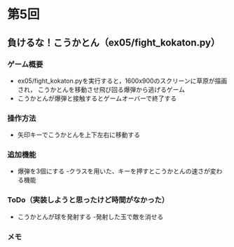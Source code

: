 # 第5回
## 負けるな！こうかとん（ex05/fight_kokaton.py）
### ゲーム概要
- ex05/fight_kokaton.pyを実行すると，1600x900のスクリーンに草原が描画され，
こうかとんを移動させ飛び回る爆弾から逃げるゲーム
- こうかとんが爆弾と接触するとゲームオーバーで終了する
### 操作方法
- 矢印キーでこうかとんを上下左右に移動する
### 追加機能
- 爆弾を3個にする
-クラスを用いた、キーを押すとこうかとんの速さが変わる機能
### ToDo（実装しようと思ったけど時間がなかった）
- こうかとんが球を発射する
-発射した玉で敵を消せる

### メモ